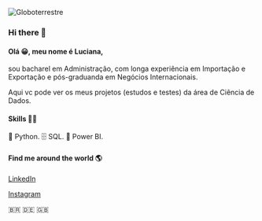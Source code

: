 ![Globoterrestre](https://user-images.githubusercontent.com/78648122/118824221-0c886980-b890-11eb-95d4-326ca450172e.jpg)

### Hi there 👋


#### Olá 😀, meu nome é Luciana, 

sou bacharel em Administração, com longa experiência em Importação e Exportação e pós-graduanda em Negócios Internacionais.

Aqui vc pode ver os meus projetos (estudos e testes) da área de Ciência de Dados.


#### Skills 👩‍💻

🐍 Python.
🗄 SQL.
🧮 Power BI.



#### Find me around the world 🌎  

[LinkedIn](www.linkedin.com/in/luciana-lanzoni-menges)

[Instagram](@mengeslucy)

🇧🇷    🇩🇪   🇬🇧
